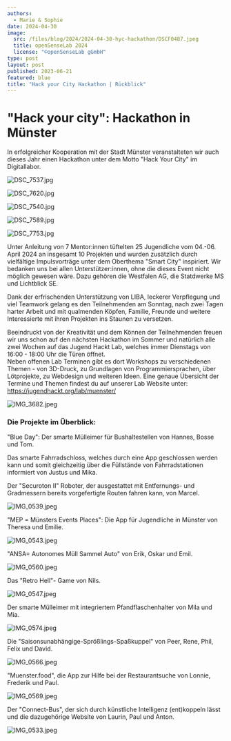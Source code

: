 ```yaml
---
authors:
  - Marie & Sophie
date: 2024-04-30
image:
  src: /files/blog/2024/2024-04-30-hyc-hackathon/DSCF0487.jpeg
  title: openSenseLab 2024
  license: "©openSenseLab gGmbH"
type: post
layout: post
published: 2023-06-21
featured: blue
title: "Hack your City Hackathon | Rückblick"
---
```


# "Hack your city": Hackathon in Münster

In erfolgreicher Kooperation mit der Stadt Münster veranstalteten wir auch dieses Jahr einen Hackathon unter dem Motto "Hack Your City" im Digitallabor.

![DSC_7537.jpg](/files/blog/2024/2024-04-30-hyc-hackathon/DSC_7537.jpeg)

![DSC_7620.jpg](/files/blog/2024/2024-04-30-hyc-hackathon/DSC_7620.jpeg)

![DSC_7540.jpg](/files/blog/2024/2024-04-30-hyc-hackathon/DSC_7540.jpeg)

![DSC_7589.jpg](/files/blog/2024/2024-04-30-hyc-hackathon/DSC_7589.jpeg)

![DSC_7753.jpg](/files/blog/2024/2024-04-30-hyc-hackathon/DSC_7753.jpeg)

Unter Anleitung von 7 Mentor:innen tüftelten 25 Jugendliche vom 04.-06. April 2024 an insgesamt 10 Projekten und wurden zusätzlich durch vielfältige Impulsvorträge unter dem Oberthema "Smart City" inspiriert. Wir bedanken uns bei allen Unterstützer:innen, ohne die dieses Event nicht möglich gewesen wäre. Dazu gehören die Westfalen AG, die Statdwerke MS und Lichtblick SE.

Dank der erfrischenden Unterstützung von LIBA, leckerer Verpflegung und viel Teamwork gelang es den Teilnehmenden am Sonntag, nach zwei Tagen harter Arbeit und mit qualmenden Köpfen, Familie, Freunde und weitere Interessierte mit ihren Projekten ins Staunen zu versetzen.

Beeindruckt von der Kreativität und dem Können der Teilnehmenden freuen wir uns schon auf den nächsten Hackathon im Sommer und natürlich alle zwei Wochen auf das Jugend Hackt Lab, welches immer Dienstags von 16:00 - 18:00 Uhr die Türen öffnet.  
Neben offenen Lab Terminen gibt es dort Workshops zu verschiedenen Themen - von 3D-Druck, zu Grundlagen von Programmiersprachen, über Lötprojekte, zu Webdesign und weiteren Ideen. Eine genaue Übersicht der Termine und Themen findest du auf unserer Lab Website unter: <https://jugendhackt.org/lab/muenster/>

![IMG_3682.jpeg](/files/blog/2024/2024-04-30-hyc-hackathon/IMG_3682.jpeg)

### Die Projekte im Überblick:

"Blue Day": Der smarte Mülleimer für Bushaltestellen von Hannes, Bosse und Tom.

Das smarte Fahrradschloss, welches durch eine App geschlossen werden kann und somit gleichzeitig über die Füllstände von Fahrradstationen informiert von Justus und Mika.

Der "Securoton II" Roboter, der ausgestattet mit Entfernungs- und Gradmessern bereits vorgefertigte Routen fahren kann, von Marcel.

![IMG_0539.jpeg](/files/blog/2024/2024-04-30-hyc-hackathon/IMG_0539.jpeg)

"MEP = Münsters Events Places": Die App für Jugendliche in Münster von Theresa und Emilie.

![IMG_0543.jpeg](/files/blog/2024/2024-04-30-hyc-hackathon/IMG_0543.jpeg)

"ANSA= Autonomes Müll Sammel Auto" von Erik, Oskar und Emil.

![IMG_0560.jpeg](/files/blog/2024/2024-04-30-hyc-hackathon/IMG_0560.jpeg)

Das "Retro Hell"- Game von Nils.

![IMG_0547.jpeg](/files/blog/2024/2024-04-30-hyc-hackathon/IMG_0547.jpeg)

Der smarte Mülleimer mit integriertem Pfandflaschenhalter von Mila und Mia.

![IMG_0574.jpeg](/files/blog/2024/2024-04-30-hyc-hackathon/IMG_0574.jpeg)

Die "Saisonsunabhängige-Sprößlings-Spaßkuppel" von Peer, Rene, Phil, Felix und David.

![IMG_0566.jpeg](/files/blog/2024/2024-04-30-hyc-hackathon/IMG_0566.jpeg)

"Muenster.food", die App zur Hilfe bei der Restaurantsuche von Lonnie, Frederik und Paul.

![IMG_0569.jpeg](/files/blog/2024/2024-04-30-hyc-hackathon/IMG_0569.jpeg)

Der "Connect-Bus", der sich durch künstliche Intelligenz (ent)koppeln lässt und die dazugehörige Website von Laurin, Paul und Anton.

![IMG_0533.jpeg](/files/blog/2024/2024-04-30-hyc-hackathon/IMG_0533.jpeg)
